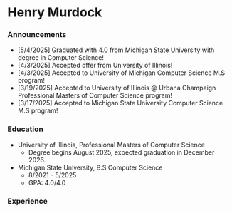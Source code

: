 # Henry Murdock

### Announcements

- [5/4/2025] Graduated with 4.0 from Michigan State University with degree in Computer Science!
- [4/3/2025] Accepted offer from University of Illinois!
- [4/3/2025] Accepted to University of Michigan Computer Science M.S program!
- [3/19/2025] Accepted to University of Illinois @ Urbana Champaign Professional Masters of Computer Science program!
- [3/17/2025] Accepted to Michigan State University Computer Science M.S program!

### Education

- University of Illinois, Professional Masters of Computer Science
    - Degree begins August 2025, expected graduation in December 2026.
- Michigan State University, B.S Computer Science
    - 8/2021 - 5/2025
    - GPA: 4.0/4.0

### Experience
